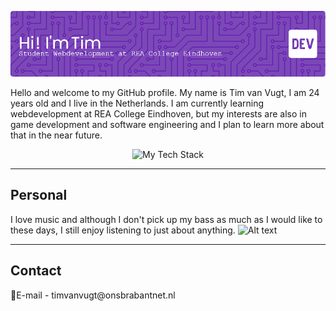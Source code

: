 ![Header](./github-header-image.png)

Hello and welcome to my GitHub profile. My name is Tim van Vugt, I am 24 years old and I live in the Netherlands.
I am currently learning webdevelopment at REA College Eindhoven, but my interests are also in game development and software engineering and I plan to learn more about that in the near future.

<p align="center">
  <img src="https://github-readme-tech-stack.vercel.app/api/cards?lineCount=2&line1=HTML5%2CHTML5%2CF06529%3BCSS%2CCSS3%2C2965f1%3BSass%2CSass%2CCD6799%3B&line2=Javascript%2CJavascript%2CF0DB4F%3BPHP%2CPHP%2C6C78AF%3B" alt="My Tech Stack"/>
</p>

<hr>
<h2>Personal</h2>

I love music and although I don't pick up my bass as much as I would like to these days, I still enjoy listening to just about anything.
![Alt text](https://spotify-recently-played-readme.vercel.app/api?user=1151529138)

<hr>
<h2>Contact</h2>
📧E-mail - timvanvugt@onsbrabantnet.nl
